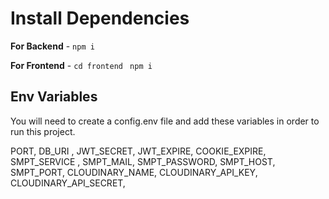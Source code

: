 
# Install Dependencies

**For Backend** - `npm i`

**For Frontend** - `cd frontend` ` npm i`

## Env Variables
You will need to create a config.env file and add these variables in order to run this project.

PORT,
DB_URI ,
JWT_SECRET,
JWT_EXPIRE,
COOKIE_EXPIRE,
SMPT_SERVICE ,
SMPT_MAIL,
SMPT_PASSWORD,
SMPT_HOST,
SMPT_PORT,
CLOUDINARY_NAME,
CLOUDINARY_API_KEY,
CLOUDINARY_API_SECRET,
